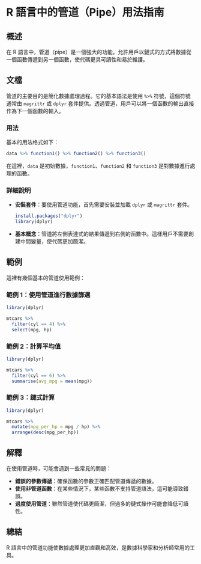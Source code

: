 <!--
Meta Description: # R 語言中的管道（Pipe）用法指南 ## 概述 在 R 語言中，管道（pipe）是一個強大的功能，允許用戶以鏈式的方式將數據從一個函數傳遞到另一個函數，使代碼更具可讀性和易於維護。 ## 文檔 管道的主要目的是簡化數據處理過程。它的基本語法是使用 `%>%` 符號，這個符號通常由 `magri...
Meta Keywords: dplyr, library, mtcars, mpg, pipe
-->

# R 語言中的管道（Pipe）用法指南

## 概述
在 R 語言中，管道（pipe）是一個強大的功能，允許用戶以鏈式的方式將數據從一個函數傳遞到另一個函數，使代碼更具可讀性和易於維護。

## 文檔
管道的主要目的是簡化數據處理過程。它的基本語法是使用 `%>%` 符號，這個符號通常由 `magrittr` 或 `dplyr` 套件提供。透過管道，用戶可以將一個函數的輸出直接作為下一個函數的輸入。

### 用法
基本的用法格式如下：
```R
data %>% function1() %>% function2() %>% function3()
```
在這裡，`data` 是初始數據，`function1`、`function2` 和 `function3` 是對數據進行處理的函數。

### 詳細說明
- **安裝套件**：要使用管道功能，首先需要安裝並加載 `dplyr` 或 `magrittr` 套件。
  ```R
  install.packages("dplyr")
  library(dplyr)
  ```
- **基本概念**：管道將左側表達式的結果傳遞到右側的函數中。這樣用戶不需要創建中間變量，使代碼更加簡潔。
  
## 範例
這裡有幾個基本的管道使用範例：

### 範例 1：使用管道進行數據篩選
```R
library(dplyr)

mtcars %>%
  filter(cyl == 4) %>%
  select(mpg, hp)
```

### 範例 2：計算平均值
```R
library(dplyr)

mtcars %>%
  filter(cyl == 6) %>%
  summarise(avg_mpg = mean(mpg))
```

### 範例 3：鏈式計算
```R
library(dplyr)

mtcars %>%
  mutate(mpg_per_hp = mpg / hp) %>%
  arrange(desc(mpg_per_hp))
```

## 解釋
在使用管道時，可能會遇到一些常見的問題：
- **錯誤的參數傳遞**：確保函數的參數正確匹配管道傳遞的數據。
- **使用非管道函數**：在某些情況下，某些函數不支持管道語法，這可能導致錯誤。
- **過度使用管道**：雖然管道使代碼更簡潔，但過多的鏈式操作可能會降低可讀性。

## 總結
R 語言中的管道功能使數據處理更加直觀和高效，是數據科學家和分析師常用的工具。